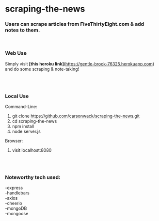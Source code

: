 # scraping-the-news
### Users can scrape articles from FiveThirtyEight.com & add notes to them.

<br/>

### Web Use

Simply visit **[this heroku link]**(https://gentle-brook-76325.herokuapp.com) and do some scraping & note-taking!

<br/><br/>

### Local Use
Command-Line:
1. git clone https://github.com/carsonwack/scraping-the-news.git
2. cd scraping-the-news
3. npm install
4. node server.js

Browser:
1. visit localhost:8080

<br/><br/>

### Noteworthy tech used:
-express </br>
-handlebars </br>
-axios </br>
-cheerio </br>
-mongoDB </br>
-mongoose </br>
